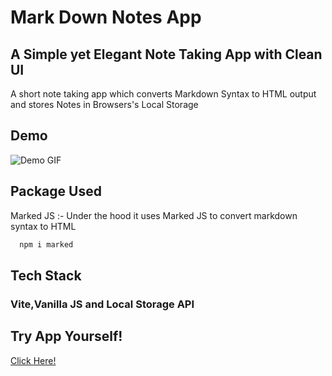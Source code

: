 
# Mark Down Notes App
## A Simple yet Elegant Note Taking App with Clean UI
A short note taking app which converts Markdown Syntax to HTML output and stores Notes in Browsers's Local Storage


## Demo

![Demo GIF](demo.gif)


## Package Used

Marked JS :- Under the hood it uses Marked JS to convert markdown syntax to HTML

```bash
  npm i marked
```



## Tech Stack

### Vite,Vanilla JS and Local Storage API


## Try App Yourself!

[Click Here!](https://www.example.com)